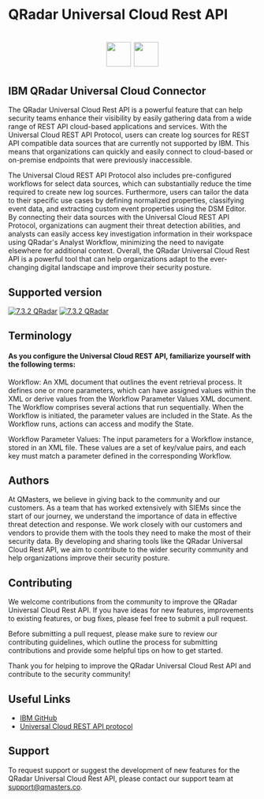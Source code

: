 # QRadar Universal Cloud Rest API

<h1 align="center">
  <img width="auto" height="50px" src="https://awsmp-logos.s3.amazonaws.com/28ee383e-9c31-4664-a692-a00a472feb1c/08243c42094d411568f25ffd5ae3e1e9.png"/>
  <img width="auto" height="50px" src="https://assets.extrahop.com/images/logos/ibm-qradar.png"/>
</h1>


## IBM QRadar Universal Cloud Connector
The QRadar Universal Cloud Rest API is a powerful feature that can help security teams enhance their visibility by easily gathering data from a wide range of REST API cloud-based applications and services. With the Universal Cloud REST API Protocol, users can create log sources for REST API compatible data sources that are currently not supported by IBM. This means that organizations can quickly and easily connect to cloud-based or on-premise endpoints that were previously inaccessible.

The Universal Cloud REST API Protocol also includes pre-configured workflows for select data sources, which can substantially reduce the time required to create new log sources. Furthermore, users can tailor the data to their specific use cases by defining normalized properties, classifying event data, and extracting custom event properties using the DSM Editor. By connecting their data sources with the Universal Cloud REST API Protocol, organizations can augment their threat detection abilities, and analysts can easily access key investigation information in their workspace using QRadar's Analyst Workflow, minimizing the need to navigate elsewhere for additional context. Overall, the QRadar Universal Cloud Rest API is a powerful tool that can help organizations adapt to the ever-changing digital landscape and improve their security posture.


## Supported version
[![7.3.2 QRadar](https://img.shields.io/badge/QRadar-%20v7.3.2-yellow.svg)](https://opensource.org/licenses/)
[![7.3.2 QRadar](https://img.shields.io/badge/QRadar_Universal_Cloud_REST_API-%20v2-yellow.svg)](https://opensource.org/licenses/)


## Terminology
#### As you configure the Universal Cloud REST API, familiarize yourself with the following terms:

Workflow: An XML document that outlines the event retrieval process. It defines one or more parameters, which can have assigned values within the XML or derive values from the Workflow Parameter Values XML document. The Workflow comprises several actions that run sequentially. When the Workflow is initiated, the parameter values are included in the State. As the Workflow runs, actions can access and modify the State.

Workflow Parameter Values: The input parameters for a Workflow instance, stored in an XML file. These values are a set of key/value pairs, and each key must match a parameter defined in the corresponding Workflow.

## Authors
At QMasters, we believe in giving back to the community and our customers. As a team that has worked extensively with SIEMs since the start of our journey, we understand the importance of data in effective threat detection and response. We work closely with our customers and vendors to provide them with the tools they need to make the most of their security data. By developing and sharing tools like the QRadar Universal Cloud Rest API, we aim to contribute to the wider security community and help organizations improve their security posture.

## Contributing
We welcome contributions from the community to improve the QRadar Universal Cloud Rest API. If you have ideas for new features, improvements to existing features, or bug fixes, please feel free to submit a pull request.

Before submitting a pull request, please make sure to review our contributing guidelines, which outline the process for submitting contributions and provide some helpful tips on how to get started.

Thank you for helping to improve the QRadar Universal Cloud Rest API and contribute to the security community!

## Useful Links

 - [IBM GitHub](https://github.com/IBM/IBM-QRadar-Universal-Cloud-REST-API)
 - [Universal Cloud REST API protocol](https://www.ibm.com/docs/en/qsip/7.4?topic=configuration-universal-cloud-rest-api-protocol)


## Support
To request support or suggest the development of new features for the QRadar Universal Cloud Rest API, please contact our support team at support@qmasters.co.
